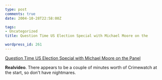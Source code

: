 ```yaml
---
type: post
comments: true
date: 2004-10-28T22:58:00Z

tags:
- Uncategorized
title: Question Time US Election Special with Michael Moore on the

wordpress_id: 261
---
```


[Question Time US Election Special with Michael Moore on the Panel](http://www.bbc.co.uk/newsa/n5ctrl/progs/question_time/latest.ram)  

**Realvideo**. There appears to be a couple of minutes worth of Crimewatch at the start, so don't have nightmares.
